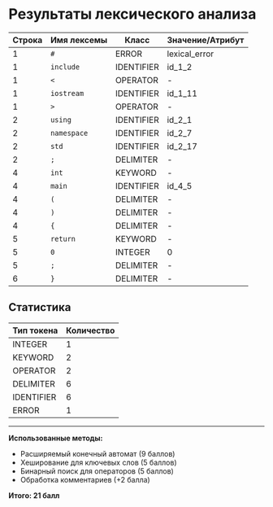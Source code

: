 # Результаты лексического анализа

| Строка | Имя лексемы | Класс | Значение/Атрибут |
|--------|-------------|-------|------------------|
| 1 | `#` | ERROR | lexical_error |
| 1 | `include` | IDENTIFIER | id_1_2 |
| 1 | `<` | OPERATOR | - |
| 1 | `iostream` | IDENTIFIER | id_1_11 |
| 1 | `>` | OPERATOR | - |
| 2 | `using` | IDENTIFIER | id_2_1 |
| 2 | `namespace` | IDENTIFIER | id_2_7 |
| 2 | `std` | IDENTIFIER | id_2_17 |
| 2 | `;` | DELIMITER | - |
| 4 | `int` | KEYWORD | - |
| 4 | `main` | IDENTIFIER | id_4_5 |
| 4 | `(` | DELIMITER | - |
| 4 | `)` | DELIMITER | - |
| 4 | `{` | DELIMITER | - |
| 5 | `return` | KEYWORD | - |
| 5 | `0` | INTEGER | 0 |
| 5 | `;` | DELIMITER | - |
| 6 | `}` | DELIMITER | - |

## Статистика

| Тип токена | Количество |
|------------|------------|
| INTEGER | 1 |
| KEYWORD | 2 |
| OPERATOR | 2 |
| DELIMITER | 6 |
| IDENTIFIER | 6 |
| ERROR | 1 |

---
**Использованные методы:**
- Расширяемый конечный автомат (9 баллов)
- Хеширование для ключевых слов (5 баллов)
- Бинарный поиск для операторов (5 баллов)
- Обработка комментариев (+2 балла)

**Итого: 21 балл**
